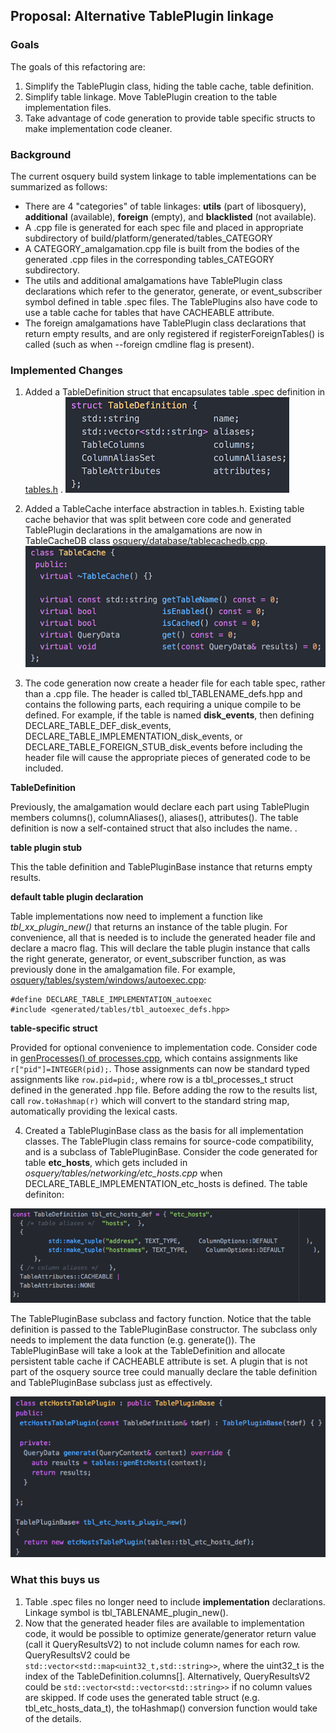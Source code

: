 ## Proposal: Alternative TablePlugin linkage

### Goals

The goals of this refactoring are:
 1. Simplify the TablePlugin class, hiding the table cache, table definition.
 2. Simplify table linkage.  Move TablePlugin creation to the table implementation files.
 3. Take advantage of code generation to provide table specific structs to make implementation code cleaner.

### Background

The current osquery build system linkage to table implementations can be summarized as follows:
 - There are 4 "categories" of table linkages: **utils** (part of libosquery), **additional** (available), **foreign** (empty), and **blacklisted** (not available).
 - A .cpp file is generated for each spec file and placed in appropriate subdirectory of build/platform/generated/tables_CATEGORY
 - A CATEGORY_amalgamation.cpp file is built from the bodies of the generated .cpp files in the corresponding tables_CATEGORY subdirectory.
 - The utils and additional amalgamations have TablePlugin class declarations which refer to the generator, generate, or event_subscriber symbol defined in table .spec files.  The TablePlugins also have code to use a table cache for tables that have CACHEABLE attribute.
 - The foreign amalgamations have TablePlugin class declarations that return empty results, and are only registered if registerForeignTables() is called (such as when --foreign cmdline flag is present).

### Implemented Changes
1. Added a TableDefinition struct that encapsulates table .spec definition in [tables.h](https://github.com/packetzero/osquery/blob/alt_table_linkage_m/include/osquery/tables.h) .
![TableDefinition ](./images/ssTableDefinition.png)

2. Added a TableCache interface abstraction in tables.h.  Existing table cache behavior that was split between core code and generated TablePlugin declarations in the amalgamations are now in TableCacheDB class [osquery/database/tablecachedb.cpp](https://github.com/packetzero/osquery/blob/alt_table_linkage_m/osquery/database/tablecachedb.cpp).
![TableCache ](./images/ssTableCache.png)

3. The code generation now create a header file for each table spec, rather than a .cpp file.  The header is called tbl_TABLENAME_defs.hpp and contains the following parts, each requiring a unique compile to be defined.  For example, if the table is named **disk_events**, then defining DECLARE_TABLE_DEF_disk_events,  DECLARE_TABLE_IMPLEMENTATION_disk_events, or DECLARE_TABLE_FOREIGN_STUB_disk_events before including the header file will cause the appropriate pieces of generated code to be included.

 **TableDefinition**

 Previously, the amalgamation would declare each part using TablePlugin members columns(), columnAliases(), aliases(), attributes().  The table definition is now a self-contained struct that also includes the name.  .

 **table plugin stub**

 This the table definition and TablePluginBase instance that returns empty results.

 **default table plugin declaration**

 Table implementations now need to implement a function like *tbl_xx_plugin_new()* that returns an instance of the table plugin.  For convenience, all that is needed is to include the generated header file and declare a macro flag.  This will declare the table plugin instance that calls the right generate, generator, or event_subscriber function, as was previously done in the amalgamation file.  For example, [osquery/tables/system/windows/autoexec.cpp]():
 ```
#define DECLARE_TABLE_IMPLEMENTATION_autoexec
#include <generated/tables/tbl_autoexec_defs.hpp>
 ```

 **table-specific struct**

 Provided for optional convenience to implementation code.  Consider code in [genProcesses() of processes.cpp](https://github.com/packetzero/osquery/blob/437429054e33a3ebd39069a05b711d0dad6e42fc/osquery/tables/system/darwin/processes.cpp#L274), which  contains assignments like `r["pid"]=INTEGER(pid);`.  Those assignments can now be standard typed assignments like `row.pid=pid;`, where row is a tbl_processes_t struct defined in the generated .hpp file.  Before adding the row to the results list, call `row.toHashmap(r)` which will convert to the standard string map, automatically providing the lexical casts.

4. Created a TablePluginBase class as the basis for all implementation classes.  The TablePlugin class remains for source-code compatibility, and is a subclass of TablePluginBase.  Consider the code generated for table **etc_hosts**, which gets included in *osquery/tables/networking/etc_hosts.cpp* when DECLARE_TABLE_IMPLEMENTATION_etc_hosts is defined. The table definiton:

![table def](./images/ssTableDefEtcHosts.png)

The TablePluginBase subclass and factory function. Notice that the table definition is passed to the TablePluginBase constructor.  The subclass only needs to implement the data function (e.g. generate()).  The TablePluginBase will take a look at the TableDefinition and allocate persistent table cache if CACHEABLE attribute is set.  A plugin that is not part of the osquery source tree could manually declare the table definition and TablePluginBase subclass just as effectively.

![table plugin subclass](./images/ssTablePluginEtcHosts.png)


### What this buys us
1. Table .spec files no longer need to include **implementation** declarations.  Linkage symbol is tbl_TABLENAME_plugin_new().
2. Now that the generated header files are available to implementation code, it would be possible to optimize generate/generator return value (call it QueryResultsV2) to not include column names for each row.  QueryResultsV2 could be `std::vector<std::map<uint32_t,std::string>>`, where the uint32_t is the index of the TableDefinition.columns[].  Alternatively, QueryResultsV2 could be `std::vector<std::vector<std::string>>` if no column values are skipped. If code uses the generated table struct (e.g. tbl_etc_hosts_data_t), the toHashmap() conversion function would take of the details.
